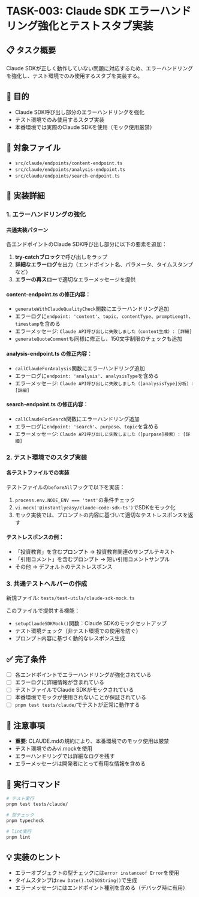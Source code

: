 # TASK-003: Claude SDK エラーハンドリング強化とテストスタブ実装

## 📋 タスク概要
Claude SDKが正しく動作していない問題に対応するため、エラーハンドリングを強化し、テスト環境でのみ使用するスタブを実装する。

## 🎯 目的
- Claude SDK呼び出し部分のエラーハンドリングを強化
- テスト環境でのみ使用するスタブ実装
- 本番環境では実際のClaude SDKを使用（モック使用厳禁）

## 📁 対象ファイル
- `src/claude/endpoints/content-endpoint.ts`
- `src/claude/endpoints/analysis-endpoint.ts`
- `src/claude/endpoints/search-endpoint.ts`

## 🔧 実装詳細

### 1. エラーハンドリングの強化

#### 共通実装パターン
各エンドポイントのClaude SDK呼び出し部分に以下の要素を追加：

1. **try-catchブロック**で呼び出しをラップ
2. **詳細なエラーログ**を出力（エンドポイント名、パラメータ、タイムスタンプなど）
3. **エラーの再スロー**で適切なエラーメッセージを提供

#### content-endpoint.ts の修正内容：
- `generateWithClaudeQualityCheck`関数にエラーハンドリング追加
- エラーログに`endpoint: 'content'`、`topic`、`contentType`、`promptLength`、`timestamp`を含める
- エラーメッセージ: `Claude API呼び出しに失敗しました（content生成）: [詳細]`
- `generateQuoteComment`も同様に修正し、150文字制限のチェックも追加

#### analysis-endpoint.ts の修正内容：
- `callClaudeForAnalysis`関数にエラーハンドリング追加
- エラーログに`endpoint: 'analysis'`、`analysisType`を含める
- エラーメッセージ: `Claude API呼び出しに失敗しました（[analysisType]分析）: [詳細]`

#### search-endpoint.ts の修正内容：
- `callClaudeForSearch`関数にエラーハンドリング追加
- エラーログに`endpoint: 'search'`、`purpose`、`topic`を含める
- エラーメッセージ: `Claude API呼び出しに失敗しました（[purpose]検索）: [詳細]`

### 2. テスト環境でのスタブ実装

#### 各テストファイルでの実装
テストファイルの`beforeAll`フックで以下を実装：

1. `process.env.NODE_ENV === 'test'`の条件チェック
2. `vi.mock('@instantlyeasy/claude-code-sdk-ts')`でSDKをモック化
3. モック実装では、プロンプトの内容に基づいて適切なテストレスポンスを返す

#### テストレスポンスの例：
- 「投資教育」を含むプロンプト → 投資教育関連のサンプルテキスト
- 「引用コメント」を含むプロンプト → 短い引用コメントサンプル
- その他 → デフォルトのテストレスポンス

### 3. 共通テストヘルパーの作成

新規ファイル: `tests/test-utils/claude-sdk-mock.ts`

このファイルで提供する機能：
- `setupClaudeSDKMock()`関数：Claude SDKのモックセットアップ
- テスト環境チェック（非テスト環境での使用を防ぐ）
- プロンプト内容に基づく動的なレスポンス生成

## ✅ 完了条件
- [ ] 各エンドポイントでエラーハンドリングが強化されている
- [ ] エラーログに詳細情報が含まれている
- [ ] テストファイルでClaude SDKがモックされている
- [ ] 本番環境でモックが使用されないことが保証されている
- [ ] `pnpm test tests/claude/`でテストが正常に動作する

## 📝 注意事項
- **重要**: CLAUDE.mdの規約により、本番環境でのモック使用は厳禁
- テスト環境でのみvi.mockを使用
- エラーハンドリングでは詳細なログを残す
- エラーメッセージは開発者にとって有用な情報を含める

## 🚀 実行コマンド
```bash
# テスト実行
pnpm test tests/claude/

# 型チェック
pnpm typecheck

# lint実行
pnpm lint
```

## 💡 実装のヒント
- エラーオブジェクトの型チェックには`error instanceof Error`を使用
- タイムスタンプは`new Date().toISOString()`で生成
- エラーメッセージにはエンドポイント種別を含める（デバッグ時に有用）